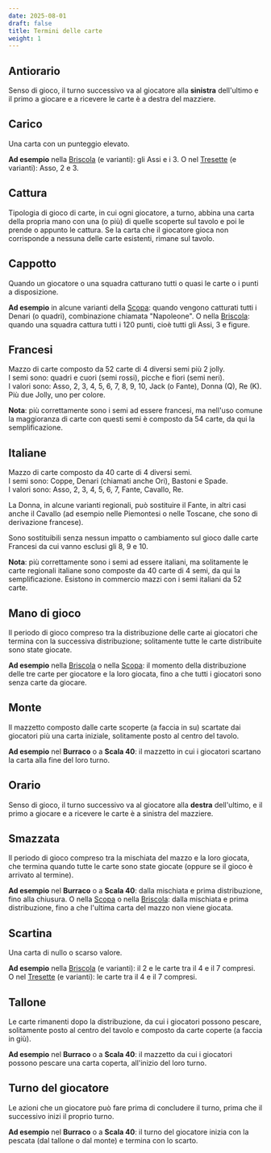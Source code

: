 ```yaml
---
date: 2025-08-01
draft: false
title: Termini delle carte
weight: 1
---
```

## Antiorario
Senso di gioco, il turno successivo va al giocatore alla **sinistra** dell'ultimo e il primo a giocare e a ricevere le carte è a destra del mazziere.

## Carico
Una carta con un punteggio elevato.

**Ad esempio** nella [Briscola](/giochi/briscola) (e varianti): gli Assi e i 3.
O nel [Tresette](/giochi/briscola) (e varianti): Asso, 2 e 3.

## Cattura
Tipologia di gioco di carte, in cui ogni giocatore, a turno, abbina una carta della propria mano con una (o più) di quelle scoperte sul tavolo e poi le prende o appunto le cattura. Se la carta che il giocatore gioca non corrisponde a nessuna delle carte esistenti, rimane sul tavolo.

## Cappotto
Quando un giocatore o una squadra catturano tutti o quasi le carte o i punti a disposizione.

**Ad esempio** in alcune varianti della [Scopa](/giochi/scopa): quando vengono catturati tutti i Denari (o quadri), combinazione chiamata "Napoleone".
O nella [Briscola](/giochi/briscola): quando una squadra cattura tutti i 120 punti, cioè tutti gli Assi, 3 e figure.

## Francesi
Mazzo di carte composto da 52 carte di 4 diversi semi più 2 jolly.  
I semi sono: quadri e cuori (semi rossi), picche e fiori (semi neri).  
I valori sono: Asso, 2, 3, 4, 5, 6, 7, 8, 9, 10, Jack (o Fante), Donna (Q), Re (K). Più due Jolly, uno per colore.  

**Nota**: più correttamente sono i semi ad essere francesi, ma nell'uso comune la maggioranza di carte con questi semi è composto da 54 carte, da qui la semplificazione.

## Italiane
Mazzo di carte composto da 40 carte di 4 diversi semi.  
I semi sono: Coppe, Denari (chiamati anche Ori), Bastoni e Spade.  
I valori sono: Asso, 2, 3, 4, 5, 6, 7, Fante, Cavallo, Re.  

La Donna, in alcune varianti regionali, può sostituire il Fante, in altri casi anche il Cavallo (ad esempio nelle Piemontesi o nelle Toscane, che sono di derivazione francese).

Sono sostituibili senza nessun impatto o cambiamento sul gioco dalle carte Francesi da cui vanno esclusi gli 8, 9 e 10.

**Nota**: più correttamente sono i semi ad essere italiani, ma solitamente le carte regionali italiane sono composte da 40 carte di 4 semi, da qui la semplificazione.
Esistono in commercio mazzi con i semi italiani da 52 carte.

## Mano di gioco
Il periodo di gioco compreso tra la distribuzione delle carte ai giocatori che termina con la successiva distribuzione; solitamente tutte le carte distribuite sono state giocate.

**Ad esempio** nella [Briscola](/giochi/briscola) o nella [Scopa](/giochi/scopa): il momento della distribuzione delle tre carte per giocatore e la loro giocata, fino a che tutti i giocatori sono senza carte da giocare.

## Monte
Il mazzetto composto dalle carte scoperte (a faccia in su) scartate dai giocatori più una carta 
iniziale, solitamente posto al centro del tavolo.

**Ad esempio** nel **Burraco** o a **Scala 40**: il mazzetto in cui i giocatori scartano la carta alla fine del loro turno.

## Orario
Senso di gioco, il turno successivo va al giocatore alla **destra** dell'ultimo, e il primo a giocare e a ricevere le carte è a sinistra del mazziere.

## Smazzata
Il periodo di gioco compreso tra la mischiata del mazzo e la loro giocata, che termina quando tutte le carte sono state giocate (oppure se il gioco è arrivato al termine).

**Ad esempio** nel **Burraco** o a **Scala 40**: dalla mischiata e prima distribuzione, fino alla chiusura.
O nella [Scopa](/giochi/scopa) o nella [Briscola](/giochi/briscola): dalla mischiata e prima distribuzione, fino a che l'ultima carta del mazzo non viene giocata.

## Scartina
Una carta di nullo o scarso valore.

**Ad esempio** nella [Briscola](/giochi/briscola) (e varianti): il 2 e le carte tra il 4 e il 7 compresi.
O nel [Tresette](/giochi/briscola) (e varianti): le carte tra il 4 e il 7 compresi.

## Tallone
Le carte rimanenti dopo la distribuzione, da cui i giocatori possono pescare, solitamente posto al centro del tavolo e composto da carte coperte (a faccia in giù).

**Ad esempio** nel **Burraco** o a **Scala 40**: il mazzetto da cui i giocatori possono pescare una carta coperta, all'inizio del loro turno.

## Turno del giocatore
Le azioni che un giocatore può fare prima di concludere il turno, prima che il successivo inizi il proprio turno.

**Ad esempio** nel **Burraco** o a **Scala 40**: il turno del giocatore inizia con la pescata (dal tallone o dal monte) e termina con lo scarto.
